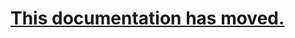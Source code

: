 # [This documentation has moved. ](https://adamdriscoll.gitbooks.io/powershell-universal-dashboard/content/rest-apis.html)



